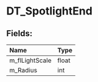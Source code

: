 # DT_SpotlightEnd

## Fields:

| Name | Type |
| :--- | :--- |
| m_flLightScale | float |
| m_Radius | int |
